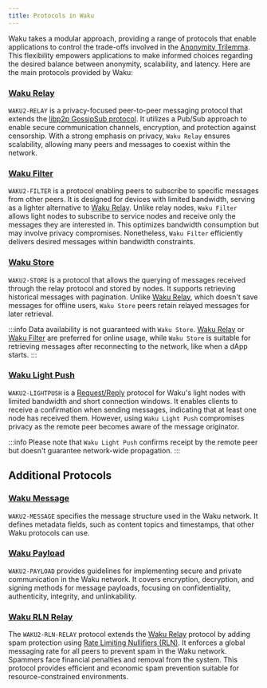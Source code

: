 ```yaml
---
title: Protocols in Waku
---
```


Waku takes a modular approach, providing a range of protocols that enable applications to control the trade-offs involved in the [Anonymity Trilemma](https://eprint.iacr.org/2017/954.pdf). This flexibility empowers applications to make informed choices regarding the desired balance between anonymity, scalability, and latency. Here are the main protocols provided by Waku:

### [Waku Relay](https://rfc.vac.dev/spec/11/)

`WAKU2-RELAY` is a privacy-focused peer-to-peer messaging protocol that extends the [libp2p GossipSub protocol](https://github.com/libp2p/specs/blob/master/pubsub/gossipsub/README.md). It utilizes a Pub/Sub approach to enable secure communication channels, encryption, and protection against censorship. With a strong emphasis on privacy, `Waku Relay` ensures scalability, allowing many peers and messages to coexist within the network.

### [Waku Filter](https://rfc.vac.dev/spec/12/)

`WAKU2-FILTER` is a protocol enabling peers to subscribe to specific messages from other peers. It is designed for devices with limited bandwidth, serving as a lighter alternative to [Waku Relay](#waku-relay). Unlike relay nodes, `Waku Filter` allows light nodes to subscribe to service nodes and receive only the messages they are interested in. This optimizes bandwidth consumption but may involve privacy compromises. Nonetheless, `Waku Filter` efficiently delivers desired messages within bandwidth constraints.

### [Waku Store](https://rfc.vac.dev/spec/13/)

`WAKU2-STORE` is a protocol that allows the querying of messages received through the relay protocol and stored by nodes. It supports retrieving historical messages with pagination. Unlike [Waku Relay](#waku-relay), which doesn't save messages for offline users, `Waku Store` peers retain relayed messages for later retrieval.

:::info
Data availability is not guaranteed with `Waku Store`. [Waku Relay](#waku-relay) or [Waku Filter](#waku-filter) are preferred for online usage, while `Waku Store` is suitable for retrieving messages after reconnecting to the network, like when a dApp starts.
:::

### [Waku Light Push](https://rfc.vac.dev/spec/19/)

`WAKU2-LIGHTPUSH` is a [Request/Reply](/overview/concepts/network-domains#requestreply-domain) protocol for Waku's light nodes with limited bandwidth and short connection windows. It enables clients to receive a confirmation when sending messages, indicating that at least one node has received them. However, using `Waku Light Push` compromises privacy as the remote peer becomes aware of the message originator.

:::info
Please note that `Waku Light Push` confirms receipt by the remote peer but doesn't guarantee network-wide propagation.
:::

## Additional Protocols

### [Waku Message](https://rfc.vac.dev/spec/14)

`WAKU2-MESSAGE` specifies the message structure used in the Waku network. It defines metadata fields, such as content topics and timestamps, that other Waku protocols can use.

### [Waku Payload](https://rfc.vac.dev/spec/26)

`WAKU2-PAYLOAD` provides guidelines for implementing secure and private communication in the Waku network. It covers encryption, decryption, and signing methods for message payloads, focusing on confidentiality, authenticity, integrity, and unlinkability.

### [Waku RLN Relay](https://rfc.vac.dev/spec/17/)

The `WAKU2-RLN-RELAY` protocol extends the [Waku Relay](#waku-relay) protocol by adding spam protection using [Rate Limiting Nullifiers (RLN)](https://rfc.vac.dev/spec/32/). It enforces a global messaging rate for all peers to prevent spam in the Waku network. Spammers face financial penalties and removal from the system. This protocol provides efficient and economic spam prevention suitable for resource-constrained environments.